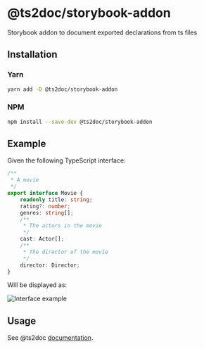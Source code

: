 # @ts2doc/storybook-addon

Storybook addon to document exported declarations from ts files

## Installation

### Yarn

```sh
yarn add -D @ts2doc/storybook-addon
```

### NPM

```sh
npm install --save-dev @ts2doc/storybook-addon
```

## Example

Given the following TypeScript interface:

```ts
/**
 * A movie
 */
export interface Movie {
    readonly title: string;
    rating?: number;
    genres: string[];
    /**
     * The actors in the movie
     */
    cast: Actor[];
    /**
     * The director of the movie
     */
    director: Director;
}
```

Will be displayed as:

![Interface example](https://github.com/jpiazzal/ts2doc/blob/main/docs/images/interface-example.png?raw=true)

## Usage

See @ts2doc [documentation](https://github.com/jpiazzal/ts2doc).
